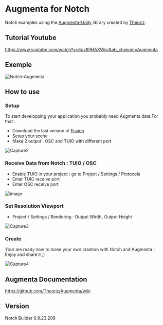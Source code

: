 ﻿Augmenta for Notch
=======================

Notch examples using the [Augmenta-Unity](https://github.com/theoriz/augmentaunity) library created by [Théoriz](http://www.theoriz.com/en/).

Tutorial Youtube
-------------------------------------
https://www.youtube.com/watch?v=3uz8RHAXWkc&ab_channel=Augmenta

Exemple
-------------------------------------
![Notch-Augmenta](https://user-images.githubusercontent.com/64955193/136235171-f96533bb-cc09-4945-a98a-d9572686424b.gif)

How to use
-------------------------------------

### Setup

To start developping your application you probably need Augmenta data.For that :

- Download the last version of [Fusion](https://gofile-3275575478.fr2.quickconnect.to/sharing/rTiRtHTVT)
- Setup your scene 
- Make 2 output : OSC and TUIO with different port

![Capture2](https://user-images.githubusercontent.com/64955193/136353492-76d841ec-bde9-4c41-87be-75a66fc46ea3.PNG)


### Receive Data from Notch : TUIO / OSC

- Enable TUIO in your project : go to Project / Settings / Protocols 
- Enter TUIO receive port
- Enter OSC receive port

![image](https://user-images.githubusercontent.com/64955193/136350654-55c8afbe-c2a3-4dce-9711-abe73837b654.png)


### Set Resolution Viewport

-  Project / Settings / Rendering : Output Width, Output Height

![Capture3](https://user-images.githubusercontent.com/64955193/136353915-155349b5-822f-4c6f-ac42-8d3975200ba1.PNG)


### Create

Your are ready now to make your own creation with Notch and Augmenta ! Enjoy and share it ;)

![Capture4](https://user-images.githubusercontent.com/64955193/136355875-159e1d08-1439-473b-89cd-d731c5b9ec63.PNG)


Augmenta Documentation
-------------

https://github.com/Theoriz/Augmenta/wiki

Version
-------------

Notch Builder 0.9.23.209




